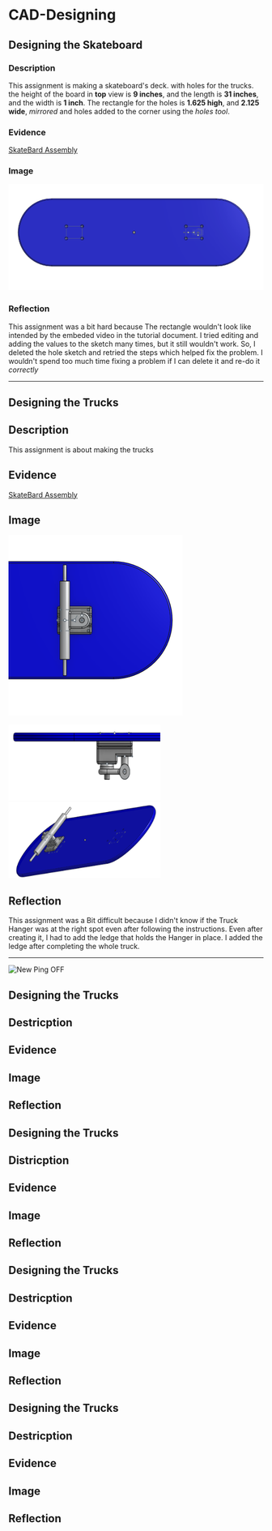 # CAD-Designing



## Designing the Skateboard

### Description

This assignment is making a skateboard's deck. with holes for the trucks. the height of the board in **top** view is **9 inches**, and the length is **31 inches**, and the width is **1 inch**. The rectangle for the holes is **1.625 high**, and **2.125 wide**, *mirrored* and holes added to the corner using the *holes tool*.

### Evidence

[SkateBard Assembly](https://cvilleschools.onshape.com/documents/1f59b8da98c9e6cf04f4f3df/w/f19d7c0228838a16a5d3accf/e/a78429891a6bb9a07634fb47)

### Image

![Deck](Images/Skateboard-Deck%20Image.PNG)

### Reflection

This assignment was a bit hard because The rectangle wouldn't look like intended by the embeded video in the tutorial document. I tried editing and adding the values to the sketch many times, but it still wouldn't work. So, I deleted the hole sketch and retried the steps which helped fix the problem. I wouldn't spend too much time fixing a problem if I can delete it and re-do it *correctly*



---


## Designing the Trucks

## Description

This assignment is about making the trucks 

## Evidence

[SkateBard Assembly](https://cvilleschools.onshape.com/documents/1f59b8da98c9e6cf04f4f3df/w/f19d7c0228838a16a5d3accf/e/a78429891a6bb9a07634fb47)

## Image

![Trucks](Images/Skateboard-Truck%20Image.PNG)

<img src="Images/Skateboard-Truck Image (Side).PNG" alt="Skate board truck side view" width="300" height="150">
<img src="Images/Skateboard-Truck Image (Orthographic).PNG" alt="Skate board truck Orthographic view" width="300" height="150">

## Reflection

This assignment was a Bit difficult because I didn't know if the Truck Hanger was at the right spot even after following the instructions. Even after creating it, I had to add the ledge that holds the Hanger in place. I added the ledge after completing the whole truck.


---

<img src="Images/New Ping OFF.jpg" alt="New Ping OFF" width="400" height="400">




## Designing the Trucks

## Destricption

## Evidence

## Image

## Reflection




## Designing the Trucks

## Districption

## Evidence

## Image

## Reflection





## Designing the Trucks

## Destricption

## Evidence

## Image

## Reflection




## Designing the Trucks

## Destricption

## Evidence

## Image

## Reflection

